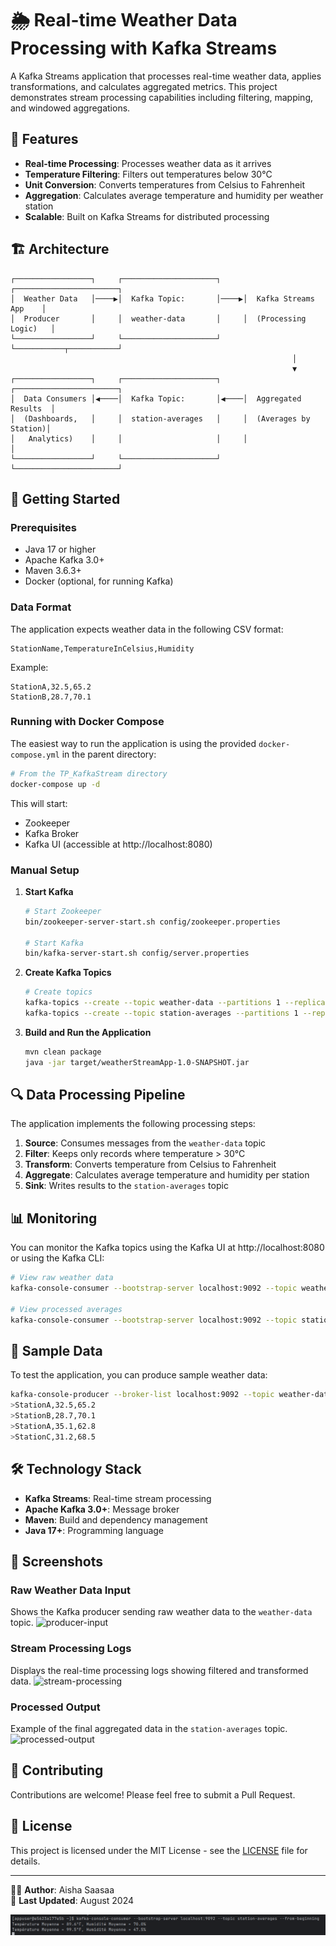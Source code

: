 # 🌦️ Real-time Weather Data Processing with Kafka Streams

A Kafka Streams application that processes real-time weather data, applies transformations, and calculates aggregated metrics. This project demonstrates stream processing capabilities including filtering, mapping, and windowed aggregations.

## 🌟 Features

- **Real-time Processing**: Processes weather data as it arrives
- **Temperature Filtering**: Filters out temperatures below 30°C
- **Unit Conversion**: Converts temperatures from Celsius to Fahrenheit
- **Aggregation**: Calculates average temperature and humidity per weather station
- **Scalable**: Built on Kafka Streams for distributed processing

## 🏗️ Architecture

```
┌─────────────────┐     ┌─────────────────────┐     ┌───────────────────────┐
│  Weather Data   │────▶│  Kafka Topic:       │────▶│  Kafka Streams App    │
│  Producer       │     │  weather-data       │     │  (Processing Logic)   │
└─────────────────┘     └─────────────────────┘     └───────────┬───────────┘
                                                               │
                                                               ▼
┌─────────────────┐     ┌─────────────────────┐     ┌───────────────────────┐
│  Data Consumers │◀────│  Kafka Topic:       │◀────│  Aggregated Results  │
│  (Dashboards,   │     │  station-averages   │     │  (Averages by Station)│
│   Analytics)    │     │                     │     │                       │
└─────────────────┘     └─────────────────────┘     └───────────────────────┘
```

## 🚀 Getting Started

### Prerequisites

- Java 17 or higher
- Apache Kafka 3.0+
- Maven 3.6.3+
- Docker (optional, for running Kafka)

### Data Format

The application expects weather data in the following CSV format:
```
StationName,TemperatureInCelsius,Humidity
```
Example:
```
StationA,32.5,65.2
StationB,28.7,70.1
```

### Running with Docker Compose

The easiest way to run the application is using the provided `docker-compose.yml` in the parent directory:

```bash
# From the TP_KafkaStream directory
docker-compose up -d
```

This will start:
- Zookeeper
- Kafka Broker
- Kafka UI (accessible at http://localhost:8080)

### Manual Setup

1. **Start Kafka**
   ```bash
   # Start Zookeeper
   bin/zookeeper-server-start.sh config/zookeeper.properties
   
   # Start Kafka
   bin/kafka-server-start.sh config/server.properties
   ```

2. **Create Kafka Topics**
   ```bash
   # Create topics
   kafka-topics --create --topic weather-data --partitions 1 --replication-factor 1 --bootstrap-server localhost:9092
   kafka-topics --create --topic station-averages --partitions 1 --replication-factor 1 --bootstrap-server localhost:9092
   ```

3. **Build and Run the Application**
   ```bash
   mvn clean package
   java -jar target/weatherStreamApp-1.0-SNAPSHOT.jar
   ```

## 🔍 Data Processing Pipeline

The application implements the following processing steps:

1. **Source**: Consumes messages from the `weather-data` topic
2. **Filter**: Keeps only records where temperature > 30°C
3. **Transform**: Converts temperature from Celsius to Fahrenheit
4. **Aggregate**: Calculates average temperature and humidity per station
5. **Sink**: Writes results to the `station-averages` topic

## 📊 Monitoring

You can monitor the Kafka topics using the Kafka UI at http://localhost:8080 or using the Kafka CLI:

```bash
# View raw weather data
kafka-console-consumer --bootstrap-server localhost:9092 --topic weather-data --from-beginning

# View processed averages
kafka-console-consumer --bootstrap-server localhost:9092 --topic station-averages --from-beginning
```

## 📝 Sample Data

To test the application, you can produce sample weather data:

```bash
kafka-console-producer --broker-list localhost:9092 --topic weather-data
>StationA,32.5,65.2
>StationB,28.7,70.1
>StationA,35.1,62.8
>StationC,31.2,68.5
```

## 🛠️ Technology Stack

- **Kafka Streams**: Real-time stream processing
- **Apache Kafka 3.0+**: Message broker
- **Maven**: Build and dependency management
- **Java 17+**: Programming language

## 📸 Screenshots

### Raw Weather Data Input
Shows the Kafka producer sending raw weather data to the `weather-data` topic.
![producer-input](imgs/weather-producer-input.png)

### Stream Processing Logs
Displays the real-time processing logs showing filtered and transformed data.
![stream-processing](imgs/weather-stream-processing.png)

### Processed Output
Example of the final aggregated data in the `station-averages` topic.
![processed-output](imgs/weather-processed-output.png)

## 🤝 Contributing

Contributions are welcome! Please feel free to submit a Pull Request.

## 📜 License

This project is licensed under the MIT License - see the [LICENSE](../../LICENSE) file for details.

---
👩‍💻 **Author**: Aisha Saasaa  
📅 **Last Updated**: August 2024

![consumer-output](imgs/weather-consumer-output.png.png)




